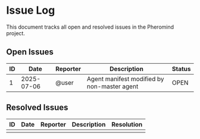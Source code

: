 # Issue Log

This document tracks all open and resolved issues in the Pheromind project.

## Open Issues

| ID | Date | Reporter | Description | Status |
|---|---|---|---|---|
| 1 | 2025-07-06 | @user | Agent manifest modified by non-master agent | OPEN |

## Resolved Issues

| ID | Date | Reporter | Description | Resolution |
|---|---|---|---|---|
| | | | | |